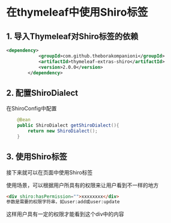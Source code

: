 

# 在thymeleaf中使用Shiro标签

## 1. 导入Thymeleaf对Shiro标签的依赖

```xml
<dependency>
            <groupId>com.github.theborakompanioni</groupId>
            <artifactId>thymeleaf-extras-shiro</artifactId>
            <version>2.0.0</version>
        </dependency>
```

## 2. 配置ShiroDialect

在ShiroConfig中配置

```java
    @Bean
    public ShiroDialect getShiroDialect(){
        return new ShiroDialect();
    }
```

## 3. 使用Shiro标签

接下来就可以在页面中使用Shiro标签

使用场景，可以根据用户所具有的权限来让用户看到不一样的地方

```html
<div shiro:hasPermission="">xxxxxxxx</div>
参数是需要的权限字符串，如user:add或user:update
```

这样用户具有一定的权限才能看到这个div中的内容